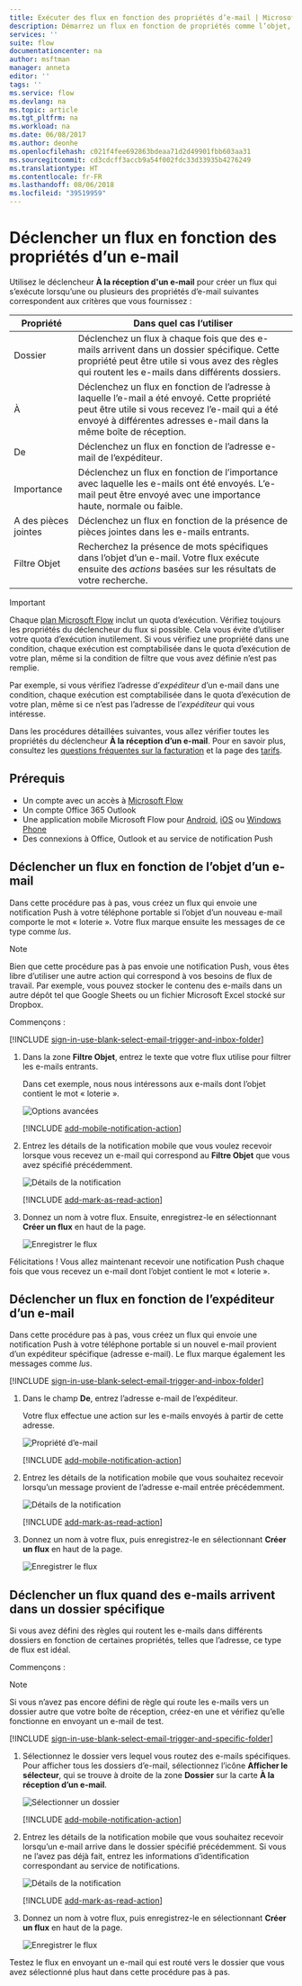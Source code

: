 ```yaml
---
title: Exécuter des flux en fonction des propriétés d’e-mail | Microsoft Docs
description: Démarrez un flux en fonction de propriétés comme l’objet, l’adresse de l’expéditeur ou l’adresse du destinataire d’un e-mail.
services: ''
suite: flow
documentationcenter: na
author: msftman
manager: anneta
editor: ''
tags: ''
ms.service: flow
ms.devlang: na
ms.topic: article
ms.tgt_pltfrm: na
ms.workload: na
ms.date: 06/08/2017
ms.author: deonhe
ms.openlocfilehash: c021f4fee692863bdeaa71d2d49901fbb603aa31
ms.sourcegitcommit: cd3cdcff3accb9a54f002fdc33d33935b4276249
ms.translationtype: HT
ms.contentlocale: fr-FR
ms.lasthandoff: 08/06/2018
ms.locfileid: "39519959"
---
```

# <a name="trigger-a-flow-based-on-email-properties"></a>Déclencher un flux en fonction des propriétés d’un e-mail
Utilisez le déclencheur **À la réception d'un e-mail** pour créer un flux qui s’exécute lorsqu’une ou plusieurs des propriétés d’e-mail suivantes correspondent aux critères que vous fournissez :

| Propriété | Dans quel cas l’utiliser |
| --- | --- |
| Dossier |Déclenchez un flux à chaque fois que des e-mails arrivent dans un dossier spécifique. Cette propriété peut être utile si vous avez des règles qui routent les e-mails dans différents dossiers. |
| À |Déclenchez un flux en fonction de l’adresse à laquelle l’e-mail a été envoyé. Cette propriété peut être utile si vous recevez l’e-mail qui a été envoyé à différentes adresses e-mail dans la même boîte de réception. |
| De |Déclenchez un flux en fonction de l’adresse e-mail de l’expéditeur. |
| Importance |Déclenchez un flux en fonction de l’importance avec laquelle les e-mails ont été envoyés. L’e-mail peut être envoyé avec une importance haute, normale ou faible. |
| A des pièces jointes |Déclenchez un flux en fonction de la présence de pièces jointes dans les e-mails entrants. |
| Filtre Objet |Recherchez la présence de mots spécifiques dans l’objet d’un e-mail. Votre flux exécute ensuite des *actions* basées sur les résultats de votre recherche. |

> [!IMPORTANT]
> Chaque [plan Microsoft Flow](https://flow.microsoft.com/pricing/) inclut un quota d’exécution. Vérifiez toujours les propriétés du déclencheur du flux si possible. Cela vous évite d’utiliser votre quota d’exécution inutilement. Si vous vérifiez une propriété dans une condition, chaque exécution est comptabilisée dans le quota d’exécution de votre plan, même si la condition de filtre que vous avez définie n’est pas remplie. 

Par exemple, si vous vérifiez l’adresse d’*expéditeur* d’un e-mail dans une condition, chaque exécution est comptabilisée dans le quota d’exécution de votre plan, même si ce n’est pas l’adresse de l’*expéditeur* qui vous intéresse.
> 
> 

Dans les procédures détaillées suivantes, vous allez vérifier toutes les propriétés du déclencheur **À la réception d’un e-mail**. Pour en savoir plus, consultez les [questions fréquentes sur la facturation](billing-questions.md#what-counts-as-a-run) et la page des [tarifs](https://ms.flow.microsoft.com/pricing/).

## <a name="prerequisites"></a>Prérequis
* Un compte avec un accès à [Microsoft Flow](https://flow.microsoft.com)
* Un compte Office 365 Outlook
* Une application mobile Microsoft Flow pour [Android](https://aka.ms/flowmobiledocsandroid), [iOS](https://aka.ms/flowmobiledocsios) ou [Windows Phone](https://aka.ms/flowmobilewindows)
* Des connexions à Office, Outlook et au service de notification Push

## <a name="trigger-a-flow-based-on-an-emails-subject"></a>Déclencher un flux en fonction de l’objet d’un e-mail
Dans cette procédure pas à pas, vous créez un flux qui envoie une notification Push à votre téléphone portable si l’objet d’un nouveau e-mail comporte le mot « loterie ». Votre flux marque ensuite les messages de ce type comme *lus*.

>[!NOTE]
>Bien que cette procédure pas à pas envoie une notification Push, vous êtes libre d’utiliser une autre action qui correspond à vos besoins de flux de travail. Par exemple, vous pouvez stocker le contenu des e-mails dans un autre dépôt tel que Google Sheets ou un fichier Microsoft Excel stocké sur Dropbox.

Commençons :

[!INCLUDE [sign-in-use-blank-select-email-trigger-and-inbox-folder](includes/sign-in-use-blank-select-email-trigger-and-inbox-folder.md)]

1. Dans la zone **Filtre Objet**, entrez le texte que votre flux utilise pour filtrer les e-mails entrants.
   
     Dans cet exemple, nous nous intéressons aux e-mails dont l’objet contient le mot « loterie ».
   
    ![Options avancées](./media/email-triggers/email-triggers-subject-text.png)

    [!INCLUDE [add-mobile-notification-action](includes/add-mobile-notification-action.md)]

1. Entrez les détails de la notification mobile que vous voulez recevoir lorsque vous recevez un e-mail qui correspond au **Filtre Objet** que vous avez spécifié précédemment.
   
    ![Détails de la notification](./media/email-triggers/email-triggers-4.png)

    [!INCLUDE [add-mark-as-read-action](includes/add-mark-as-read-action.md)]

1. Donnez un nom à votre flux. Ensuite, enregistrez-le en sélectionnant **Créer un flux** en haut de la page.
   
    ![Enregistrer le flux](./media/email-triggers/email-triggers-subject-notification.png)

Félicitations ! Vous allez maintenant recevoir une notification Push chaque fois que vous recevez un e-mail dont l’objet contient le mot « loterie ».

## <a name="trigger-a-flow-based-on-an-emails-sender"></a>Déclencher un flux en fonction de l’expéditeur d’un e-mail
Dans cette procédure pas à pas, vous créez un flux qui envoie une notification Push à votre téléphone portable si un nouvel e-mail provient d’un expéditeur spécifique (adresse e-mail). Le flux marque également les messages comme *lus*.

[!INCLUDE [sign-in-use-blank-select-email-trigger-and-inbox-folder](includes/sign-in-use-blank-select-email-trigger-and-inbox-folder.md)]

1. Dans le champ **De**, entrez l’adresse e-mail de l’expéditeur. 
   
     Votre flux effectue une action sur les e-mails envoyés à partir de cette adresse.
   
    ![Propriété d’e-mail](./media/email-triggers/email-triggers-from.png)

    [!INCLUDE [add-mobile-notification-action](includes/add-mobile-notification-action.md)]

1. Entrez les détails de la notification mobile que vous souhaitez recevoir lorsqu’un message provient de l’adresse e-mail entrée précédemment.
   
    ![Détails de la notification](./media/email-triggers/email-triggers-sender-notification.png)

    [!INCLUDE [add-mark-as-read-action](includes/add-mark-as-read-action.md)]

1. Donnez un nom à votre flux, puis enregistrez-le en sélectionnant **Créer un flux** en haut de la page.
   
    ![Enregistrer le flux](./media/email-triggers/email-triggers-sender-5.png)

## <a name="trigger-a-flow-when-emails-arrive-in-a-specific-folder"></a>Déclencher un flux quand des e-mails arrivent dans un dossier spécifique
Si vous avez défini des règles qui routent les e-mails dans différents dossiers en fonction de certaines propriétés, telles que l’adresse, ce type de flux est idéal.

Commençons :

> [!NOTE]
> Si vous n’avez pas encore défini de règle qui route les e-mails vers un dossier autre que votre boîte de réception, créez-en une et vérifiez qu’elle fonctionne en envoyant un e-mail de test.
> 
> 

[!INCLUDE [sign-in-use-blank-select-email-trigger-and-specific-folder](includes/sign-in-use-blank-select-email-trigger-and-specific-folder.md)]

1. Sélectionnez le dossier vers lequel vous routez des e-mails spécifiques. Pour afficher tous les dossiers d’e-mail, sélectionnez l’icône **Afficher le sélecteur**, qui se trouve à droite de la zone **Dossier** sur la carte **À la réception d’un e-mail**.
   
    ![Sélectionner un dossier](./media/email-triggers/email-triggers-2.png)

    [!INCLUDE [add-mobile-notification-action](includes/add-mobile-notification-action.md)]

1. Entrez les détails de la notification mobile que vous souhaitez recevoir lorsqu’un e-mail arrive dans le dossier spécifié précédemment. Si vous ne l’avez pas déjà fait, entrez les informations d’identification correspondant au service de notifications.
   
    ![Détails de la notification](./media/email-triggers/email-triggers-folder-notification.png)

    [!INCLUDE [add-mark-as-read-action](includes/add-mark-as-read-action.md)]

1. Donnez un nom à votre flux, puis enregistrez-le en sélectionnant **Créer un flux** en haut de la page.
   
    ![Enregistrer le flux](./media/email-triggers/email-triggers-7.png)

Testez le flux en envoyant un e-mail qui est routé vers le dossier que vous avez sélectionné plus haut dans cette procédure pas à pas.

